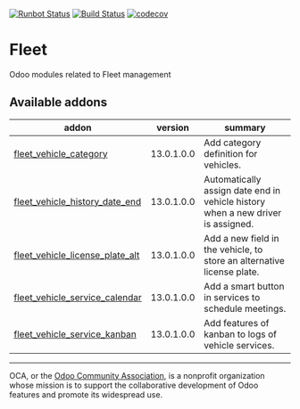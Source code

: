 [![Runbot Status](https://runbot.odoo-community.org/runbot/badge/flat/291/13.0.svg)](https://runbot.odoo-community.org/runbot/repo/github-com-oca-fleet-291)
[![Build Status](https://travis-ci.com/OCA/fleet.svg?branch=13.0)](https://travis-ci.com/OCA/fleet)
[![codecov](https://codecov.io/gh/OCA/fleet/branch/13.0/graph/badge.svg)](https://codecov.io/gh/OCA/fleet)

# Fleet

Odoo modules related to Fleet management

<!-- prettier-ignore-start -->
[//]: # (addons)

Available addons
----------------
addon | version | summary
--- | --- | ---
[fleet_vehicle_category](fleet_vehicle_category/) | 13.0.1.0.0 | Add category definition for vehicles.
[fleet_vehicle_history_date_end](fleet_vehicle_history_date_end/) | 13.0.1.0.0 | Automatically assign date end in vehicle history when a new driver is assigned.
[fleet_vehicle_license_plate_alt](fleet_vehicle_license_plate_alt/) | 13.0.1.0.0 | Add a new field in the vehicle, to store an alternative license plate.
[fleet_vehicle_service_calendar](fleet_vehicle_service_calendar/) | 13.0.1.0.0 | Add a smart button in services to schedule meetings.
[fleet_vehicle_service_kanban](fleet_vehicle_service_kanban/) | 13.0.1.0.0 | Add features of kanban to logs of vehicle services.

[//]: # (end addons)
<!-- prettier-ignore-end -->

----

OCA, or the [Odoo Community Association](http://odoo-community.org/), is a nonprofit organization whose
mission is to support the collaborative development of Odoo features and
promote its widespread use.
